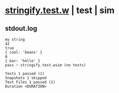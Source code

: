 # [stringify.test.w](../../../../../examples/tests/valid/stringify.test.w) | test | sim

## stdout.log
```log
my string
42
true
{ cool: 'beans' }
A
{ bar: 'hello' }
pass ─ stringify.test.wsim (no tests)

Tests 1 passed (1)
Snapshots 1 skipped
Test Files 1 passed (1)
Duration <DURATION>
```

